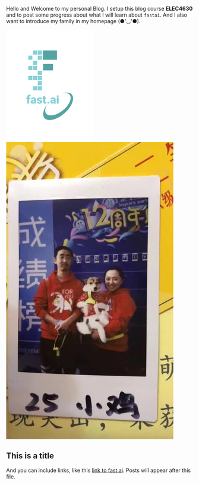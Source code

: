 Hello and Welcome to my personal Blog.
I setup this blog course **ELEC4630** and to post some progress about what I will learn about `fastai`.
And I also want to introduce my family in my homepage (●'◡'●).

![Image of fast.ai logo](images/logo.png)
![Image of family](images/family.jpg)
## This is a title

And you can include links, like this [link to fast.ai](https://www.fast.ai). Posts will appear after this file. 
